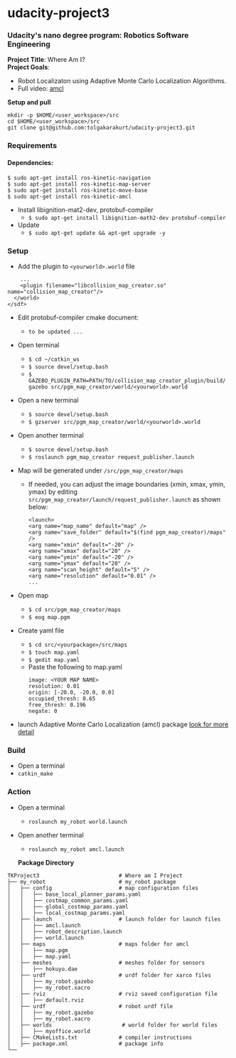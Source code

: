 # udacity-project3
### Udacity's nano degree program: Robotics Software Engineering  
**Project Title**: Where Am I?  
**Project Goals**: 
- Robot Localizaton using Adaptive Monte Carlo Localization Algorithms.
- Full video: [amcl](https://drive.google.com/file/d/1rBBIEGOBaFs0X2khh_7_DwwtU8DF4wZh/view?usp=sharing)  

**Setup and pull**
```
mkdir -p $HOME/<user_workspace>/src
cd $HOME/<user_workspace>/src
git clone git@github.com:tolgakarakurt/udacity-project3.git
```
### Requirements
#### Dependencies:
```
$ sudo apt-get install ros-kinetic-navigation
$ sudo apt-get install ros-kinetic-map-server
$ sudo apt-get install ros-kinetic-move-base
$ sudo apt-get install ros-kinetic-amcl
```
- Install libignition-mat2-dev, protobuf-compiler
  - `$ sudo apt-get install libignition-math2-dev protobuf-compiler`
- Update
  - `$ sudo apt-get update && apt-get upgrade -y`

### Setup
- Add the plugin to `<yourworld>.world` file
```
    ...
    <plugin filename="libcollision_map_creator.so" name="collision_map_creator"/>
  </world>
</sdf>
```
- Edit protobuf-compiler cmake document:
  - `to be updated ...`
- Open terminal
  - `$ cd ~/catkin_ws`
  - `$ source devel/setup.bash`
  - `$ GAZEBO_PLUGIN_PATH=PATH/TO/collision_map_creator_plugin/build/ gazebo src/pgm_map_creator/world/<yourworld>.world`
 
- Open a new terminal
  - `$ source devel/setup.bash`
  - `$ gzserver src/pgm_map_creator/world/<yourworld>.world`

- Open another terminal
  - `$ source devel/setup.bash`
  - `$ roslaunch pgm_map_creator request_publisher.launch`

- Map will be generated under `/src/pgm_map_creator/maps`
  - If needed, you can adjust the image boundaries (xmin, xmax, ymin, ymax) by editing `src/pgm_map_creator/launch/request_publisher.launch` as shown below:
    ```
    <launch>
    <arg name="map_name" default="map" />
    <arg name="save_folder" default="$(find pgm_map_creator)/maps" />
    <arg name="xmin" default="-20" />
    <arg name="xmax" default="20" />
    <arg name="ymin" default="-20" />
    <arg name="ymax" default="20" />
    <arg name="scan_height" default="5" />
    <arg name="resolution" default="0.01" />
    ...
    ```
- Open map
  - `$ cd src/pgm_map_creator/maps`
  - `$ eog map.pgm`
- Create yaml file
  - `$ cd src/<yourpackage>/src/maps`
  - `$ touch map.yaml`
  - `$ gedit map.yaml`
  - Paste the following to map.yaml
    ```
    image: <YOUR MAP NAME>
    resolution: 0.01
    origin: [-20.0, -20.0, 0.0]
    occupied_thresh: 0.65
    free_thresh: 0.196
    negate: 0
    ```
- launch Adaptive Monte Carlo Localization (amcl) package [look for more detail](http://wiki.ros.org/amcl)

### Build  
- Open a terminal  
- `catkin_make`

### Action
- Open a terminal
  - `roslaunch my_robot world.launch`
- Open another terminal
  - `roslaunch my_robot amcl.launch`

  **Package Directory**
```
TKProject3                         # Where am I Project
├── my_robot                       # my_robot package   
│   ├── config                     # map configuration files   
│   │   ├── base_local_planner_params.yaml
│   │   ├── costmap_common_params.yaml    
│   │   ├── global_costmap_params.yaml
│   │   ├── local_costmap_params.yaml              
│   ├── launch                     # launch folder for launch files   
│   │   ├── amcl.launch
│   │   ├── robot_description.launch
│   │   ├── world.launch
│   ├── maps                       # maps folder for amcl
│   │   ├── map.pgm
│   │   ├── map.yaml
│   ├── meshes                     # meshes folder for sensors
│   │   ├── hokuyo.dae
│   ├── urdf                       # urdf folder for xarco files
│   │   ├── my_robot.gazebo
│   │   ├── my_robot.xacro
│   ├── rviz                       # rviz saved configuration file
│   │   ├── default.rviz
│   ├── urdf                       # robot urdf file
│   │   ├── my_robot.gazebo
│   │   ├── my_robot.xacro
│   ├── worlds                      # world folder for world files
│   │   ├── myoffice.world
│   ├── CMakeLists.txt             # compiler instructions
│   ├── package.xml                # package info              
└──   
```